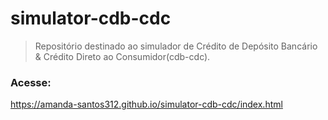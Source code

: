 # simulator-cdb-cdc
>Repositório destinado ao simulador de Crédito de Depósito Bancário & Crédito Direto ao Consumidor(cdb-cdc).

### Acesse:
https://amanda-santos312.github.io/simulator-cdb-cdc/index.html
